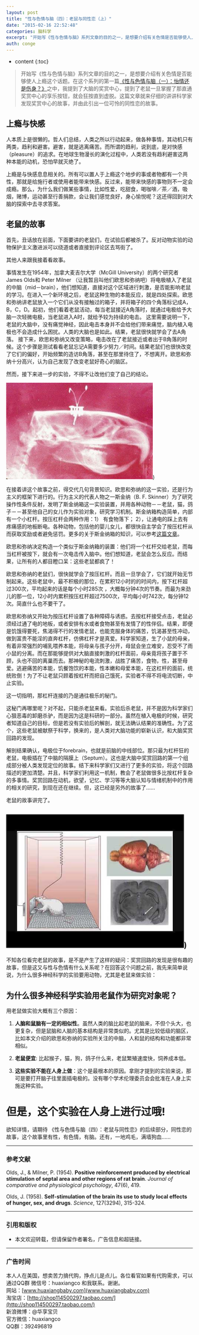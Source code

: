 ```yaml
---
layout: post
title: "性与色情与脑（四）：老鼠与同性恋（上）"
date: "2015-02-16 22:52:48"
categories: 脑科学
excerpt: "开始写《性与色情与脑》系列文章的目的之一，是想要介绍有关色情是否能够使人上瘾这个话题。在这个系列的第一篇《性与色情与脑（一）：怡情还是伤身？》之..."
auth: conge
---
```

* content
{:toc}

> 开始写《性与色情与脑》系列文章的目的之一，是想要介绍有关色情是否能够使人上瘾这个话题。在这个系列的第一篇[《性与色情与脑（一）：怡情还是伤身？》](http://www.jianshu.com/p/d7dafd67cf71)之中，我提到了大脑的奖赏中心，提到了老鼠一旦掌握了那直通奖赏中心的享乐按钮，就会狂按直到虚脱。这篇文章就来仔细的讲讲科学家发现奖赏中心的故事，并由此引出一位可怜的同性恋的故事。

## 上瘾与快感

人本质上是很懒的。哲人们总结，人类之所以行动起来，做各种事情，其动机只有两类，趋利和避害。避害，就是逃离痛苦。而所谓的趋利，说到底，是对快感（pleasure）的追求。在地球生物漫长的演化过程中，人类若没有趋利避害这两种本能的动机，恐怕早就灭绝了。

上瘾是与快感息息相关的。所有可以置人于上瘾这个地步的事或者物都有一个共性，那就是给施行者或使用者能带来快感。反过来，能带来快感的事物则不一定会成瘾。那么，为什么我们做某些事情，比如性爱，吃甜食，喝咖啡／茶／酒，吸烟，赌博，运动甚至行善捐款，会让我们感觉良好，身心愉悦呢？这还得回到对大脑的探索中去寻求答案。

## 老鼠的故事

首先，丑话放在前面，下面要讲的老鼠们，在试验后都被杀了。反对动物实验的动物保护主义激进派可以绕道或者直接到评论区去骂街了。

其他人来跟我接着看故事。

事情发生在1954年，加拿大麦吉尔大学（McGill University）的两个研究者 James Olds和 Peter Milner （让我暂且叫他们欧思和弥纳吧）将电极植入了老鼠的中脑（mid－brain），他们想知道，直接对这个区域进行刺激，是否能影响老鼠的学习。在进入一个新环境之后，老鼠这种生物的本能反应，就是四处探索。欧思和弥纳讲老鼠放入一个它们从没有接触过的箱子，并将箱子的四个角落标记成A，B，C，D。起初，他们看着老鼠活动，每当老鼠接近A角落时，就通过电极给予大脑一次轻微电极，当老鼠进入A时，就给予较为持续的电击。 这里需要说明一下，老鼠的大脑中，没有痛觉神经，因此电击本身并不会给他们带来痛觉，脑内植入电极也不会造成什么困扰。人类的大脑也是如此。结果，老鼠很快就学会了去A角落。 接下来，欧思和弥纳又改变策略，电击改在了老鼠接近或者出于B角落的时候。这个步骤是测试看看老鼠忘记A需要多少努力／时间。结果老鼠们也很快改变了它们的偏好，开始频繁的造访B角落，甚至在那里待住了，不想离开。欧思和弥纳十分高兴，认为自己发现了改变老鼠好奇心的脑区。

然而，接下来进一步的实验，不得不让改他们变了自己的结论。

![X光，电极插入老鼠的脑内](/assets/images/脑科学/118382-33b508027ac61f36.jpg))

在接着讲这个故事之前，得交代几句背景知识。欧思和弥纳的这一实验，还是行为主义的框架下进行的。行为主义的代表人物之一斯金纳（B. F. Skinner）为了研究操作性条件反射，发明了斯金纳箱这一实验装置，并用各种动物－－老鼠，猫，鸽子－－甚至他自己的女儿作为实验对象，研究学习机制。斯金纳箱构造简单，内部有一个小杠杆。按压杠杆会两种作用：1） 有食物落下； 2），让通电的踩上去有疼痛感的地板断电。各种动物，包括他的婴儿女儿，都很快自主学会了按压杠杆从而获取奖励或者避免惩罚。更多的关于斯金纳箱的知识，可以参考[这篇文章](http://www.xinli001.com/info/12599/)。

欧思和弥纳决定构造一个类似于斯金纳箱的装置：他们将一个杠杆交给老鼠，而每当杠杆被按下，就会有一次电击传入脑中。他们想知道，老鼠会怎么反应。而结果，让所有的人都目瞪口呆：这些老鼠都疯了！

欧思和弥纳的老鼠们，很快就学会了按压杠杆。而且一旦学会了，它们就开始无节制起来。这些老鼠中，最不积极的那位，在累积12小时的的时间内，按下杠杆超过300次，平均起来的话是每个小时285次 ，大概每分钟4次的节奏。而最为来劲儿的那一位，12小时内累积按压杠杆超过7500次，平均每小时742次，每分钟12次。简直什么也不要干了。

欧思和弥纳又开始为按压杠杆设置了各种障碍与诱惑。去按杠杆接受点击，老鼠必须经过通了电的地板，或者安排有水或者食物甚至有发情了的性伴侣。结果，即便是饥饿得要死，焦渴得不行的发情老鼠，也能克服身体的痛苦，饥渴甚至性冲动，做到富贵不能淫的直奔杠杆，仿佛杠杆才是真爱。科学家知道，生了小鼠的母亲，有着非常强烈的哺乳喂养本能，将母亲与孩子分开，母鼠会坐立难安，忍受不了雨小鼠的分离。而在那能够提供对大脑直接刺激的杠杆面前，母亲竟将孩子置于不顾，头也不回的离巢而去。那神秘的电流刺激，战胜了痛苦，食物，性，甚至母爱。逃避痛苦的本能，饥餐饱饮的本能，性本嫩和母爱本能，在这杠杆的面前，统统败倒！为了不让老鼠只顾着按杠杆而把自己饿死，实验者不得不将电流切断，中止实验。

这一切指明，那杠杆连接的乃是通往极乐的秘门。 

这秘门再哪里呢？对不起，只能杀老鼠来看。实验后杀老鼠，并不是因为科学家们心狠恶毒的卸磨杀驴，而是因为这是科研的一部分。虽然在植入电极的时候，研究者知道自己的目标，但是若没有实验后的解剖，就无法确认结果的准确性。为了这个，这些老鼠被献祭于科学，换来的，是人类对大脑功能的崭新认识，和大脑奖赏回路的发现。

解剖结果确认，电极位于forebrain，也就是前脑的中线部位。那只最为杠杆狂的老鼠，电极插在了中脑的隔膜上（Septum）。这也是大脑中奖赏回路的第一个组成部分被人类发现定位的故事。结下来科学家们又进行了更多的实验，将这个回路描述的更加清楚。并且，科学家们利用这一机制，教会了老鼠做很多比按杠杆复杂的多事情。奖赏回路在动机，欲望，记忆、学习等等大脑认知与情绪机制中的作用的相关的研究，到现在还在继续。但，这已经是另外的故事了……

老鼠的故事讲完了。

![左：老鼠在斯金纳箱内通过按压杠杆自主给刺激大脑；右上：老鼠的脑；右下：老鼠大脑切片，箭头所指为电极植入位置。](/assets/images/脑科学/118382-f3badc4e1fa808b3.jpg))
----

 不知各位看完老鼠的故事，是不是产生了这样的疑问：奖赏回路的发现是很有趣的故事，但是这又与性与色情有什么关系呢？在回答这个问题之前，我先来简单说说，为什么很多神经科学的实验要用动物，尤其是老鼠来做实验：

## 为什么很多神经科学实验用老鼠作为研究对象呢？

用老鼠做实验大概有三个原因：

1. **人脑和鼠脑有一定的相似性**。虽然人类的脑比起老鼠的脑来，不但个头大，也更复杂，但是鼠脑和人脑的基本结构是非常类似的。尤其是比较低级的脑区，比如本文介绍的欧思和弥纳的实验所关注的中脑，人和鼠的结构和功能都非常相似。

2. **老鼠便宜**: 比起猴子，猫，狗，鸽子什么来，老鼠繁殖速度快，饲养成本低。

3. **这些实验不能在人身上做**：这个是最根本的原因。拿刚才提到的实验来说，那可是要打开脑子往里面插电极的。没有哪个学术伦理委员会会批准在人身上实施这种实验。

# 但是，这个实验在人身上进行过哦!

欲知详情，请期待 《性与色情与脑（四）：老鼠与同性恋》的后续部分，同性恋的故事，这个故事里有性，有色情，有脑。还有，一地鸡毛，满墙狗血……

----

### 参考文献

Olds, J., & Milner, P. (1954). **Positive reinforcement produced by electrical stimulation of septal area and other regions of rat brain**. *Journal of comparative and physiological psychology*, 47(6), 419.

Olds, J. (1958). **Self-stimulation of the brain its use to study local effects of hunger, sex, and drugs**. *Science*, 127(3294), 315-324.

----

### 引用和版权

+ 本文欢迎转载，但请保留作者署名，广告信息和超链接。

----

### 广告时间

本人人在美国，想卖苦力搞代购，挣点儿是点儿。各位看官如果有代购需求，可以通过QQ群 微信号：huaxiangco 和我联系。谢谢。  
网站：[www.huaxiangbaby.com](www.huaxiangbaby.com)  
淘宝店：[http://shop114500297.taobao.com/](http://shop114500297.taobao.com/)  
新浪微博：@华享宝贝  
官方微信：huaxiangco  
QQ群：392496819  
